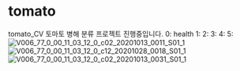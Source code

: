 # tomato
tomato_CV
토마토 병해 분류 프로젝트
진행중입니다.
0: health
1:
2:
3:
4:
5:
![V006_77_0_00_11_03_12_0_c02_20201013_0011_S01_1](https://github.com/junhyuk0708/tomato/assets/78146747/5563ffec-82b3-46f9-9654-ddd3187669cc)
![V006_77_0_00_11_03_12_0_c12_20201028_0018_S01_1](https://github.com/junhyuk0708/tomato/assets/78146747/1e9c4862-0af7-4e0c-b26e-3532dae31ce8)
![V006_77_0_00_11_03_12_0_c02_20201013_0031_S01_1](https://github.com/junhyuk0708/tomato/assets/78146747/effe1c35-c0f9-4e3f-967c-a1c3a4dd7da4)
